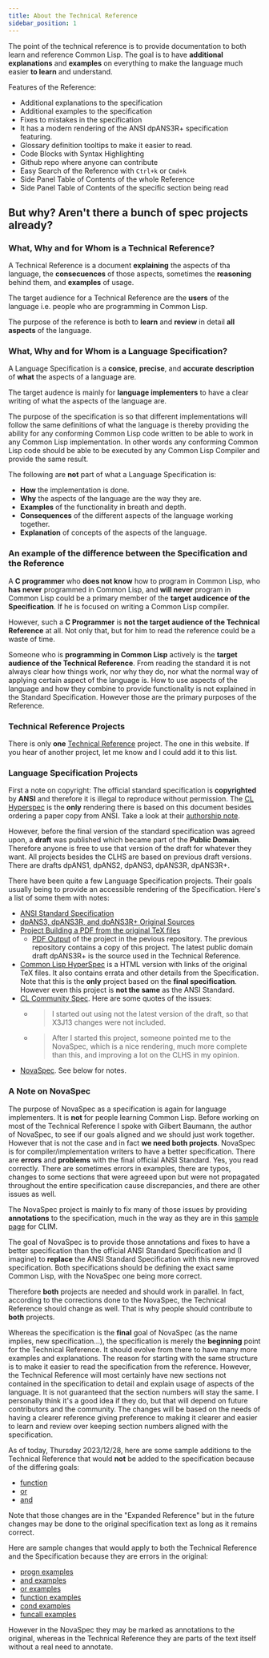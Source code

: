 ```yaml
---
title: About the Technical Reference
sidebar_position: 1
---
```


The point of the technical reference is to provide documentation to both learn and reference Common Lisp. The goal is to have **additional** **explanations** and **examples** on everything to make the language much easier **to learn** and understand.

Features of the Reference:

- Additional explanations to the specification
- Additional examples to the specification
- Fixes to mistakes in the specification
- It has a modern rendering of the ANSI dpANS3R+ specification featuring.
- Glossary definition tooltips to make it easier to read.
- Code Blocks with Syntax Highlighting
- Github repo where anyone can contribute
- Easy Search of the Reference with `Ctrl+k` or `Cmd+k`
- Side Panel Table of Contents of the whole Reference
- Side Panel Table of Contents of the specific section being read

## But why? Aren't there a bunch of spec projects already?

### What, Why and for Whom is a Technical Reference?

A Technical Reference is a document **explaining** the aspects of tha language, the **consecuences** of those aspects, sometimes the **reasoning** behind them, and **examples** of usage.

The target audience for a Technical Reference are the **users** of the language i.e. people who are programming in Common Lisp.

The purpose of the reference is both to **learn** and **review** in detail **all aspects** of the language.

### What, Why and for Whom is a Language Specification?

A Language Specification is a **consice**, **precise**, and **accurate** **description** of **what** the aspects of a language are.

The target audence is mainly for **language implementers** to have a clear writing of what the aspects of the language are.

The purpose of the specification is so that different implementations will follow the same definitions of what the language is thereby providing the ability for any conforming Common Lisp code written to be able to work in any Common Lisp implementation. In other words any conforming Common Lisp code should be able to be executed by any Common Lisp Compiler and provide the same result.

The following are **not** part of what a Language Specification is:

- **How** the implementation is done.
- **Why** the aspects of the language are the way they are.
- **Examples** of the functionality in breath and depth.
- **Consequences** of the different aspects of the language working together.
- **Explanation** of concepts of the aspects of the language.

### An example of the difference between the Specification and the Reference

A **C programmer** who **does not know** how to program in Common Lisp, who **has never** programmed in Common Lisp, and **will never** program in Common Lisp could be a primary member of the **target audicence of the Specification**. If he is focused on writing a Common Lisp compiler.

However, such a **C Programmer** is **not the target audience of the Technical Reference** at all. Not only that, but for him to read the reference could be a waste of time.

Someone who is **programming in Common Lisp** actively is the **target audience of the Technical Reference**. From reading the standard it is not always clear how things work, nor why they do, nor what the normal way of applying certain aspect of the language is. How to use aspects of the language and how they combine to provide functionality is not explained in the Standard Specification. However those are the primary purposes of the Reference.

### Technical Reference Projects

There is only **one** [Technical Reference](https://lisp-docs.github.io/cl-language-reference/) project. The one in this website. If you hear of another project, let me know and I could add it to this list.

### Language Specification Projects

First a note on copyright: The official standard specification is **copyrighted** by **ANSI** and therefore it is illegal to reproduce without permission. The [CL Hyperspec](https://www.lispworks.com/documentation/HyperSpec/Front/Contents.htm) is the **only** rendering there is based on this document besides ordering a paper copy from ANSI. Take a look at their [authorship note](https://www.lispworks.com/documentation/HyperSpec/Front/Help.htm#Authorship).

However, before the final version of the standard specification was agreed upon, a **draft** was published which became part of the **Public Domain**. Therefore anyone is free to use that version of the draft for whatever they want. All projects besides the CLHS are based on previous draft versions. There are drafts dpANS1, dpANS2, dpANS3, dpANS3R, dpANS3R+.

There have been quite a few Language Specification projects. Their goals usually being to provide an accessible rendering of the Specification. Here's a list of some them with notes:

- [ANSI Standard Specification](https://www.ansi.org/)
- [dpANS3, dpANS3R, and dpANS3R+ Original Sources](https://github.com/lisp-docs/cl-standard)
- [Project Building a PDF from the original TeX files](https://gitlab.com/vancan1ty/clstandard_build)
  - [PDF Output](https://github.com/lisp-docs/cl-standard/blob/master/new-spec/spec-source-pdf/cl-ansi-standard-draft-w-sidebar.pdf) of the project in the pevious repository. The previous repository contains a copy of this project. The latest public domain draft dpANS3R+ is the source used in the Technical Reference.
- [Common Lisp HyperSpec](https://www.lispworks.com/documentation/HyperSpec/Front/Contents.htm) is a HTML version with links of the original TeX files. It also contains errata and other details from the Specification. Note that this is the **only** project based on the **final specification**. However even this project is **not the same** as the ANSI Standard.
- [CL Community Spec](https://cl-community-spec.github.io/pages/index.html). Here are some quotes of the issues:
  - > I started out using not the latest version of the draft, so that X3J13 changes were not included.
  - > After I started this project, someone pointed me to the NovaSpec, which is a nice rendering, much more complete than this, and improving a lot on the CLHS in my opinion.
- [NovaSpec](https://novaspec.org/cl/). See below for notes.

### A Note on **NovaSpec**

The purpose of NovaSpec as a specification is again for language implementers. It is **not** for people learning Common Lisp. Before working on most of the Technical Reference I spoke with Gilbert Baumann, the author of NovaSpec, to see if our goals aligned and we should just work together. However that is not the case and in fact **we need both projects**. NovaSpec is for compiler/implementation writers to have a better specification. There are **errors** and **problems** with the final official ANSI Standard. Yes, you read correctly. There are sometimes errors in examples, there are typos, changes to some sections that were agreeed upon but were not propagated throughout the entire specification cause discrepancies, and there  are other issues as well.

The NovaSpec project is mainly to fix many of those issues by providing **annotations** to the specification, much in the way as they are in this [sample page](http://bauhh.dyndns.org:8000/clim-spec/G.html#_1992) for CLIM.

The goal of NovaSpec is to provide those annotations and fixes to have a better specification than the official ANSI Standard Specification and (I imagine) to **replace** the ANSI Standard Specification with this new improved specification. Both specifications should be defining the exact same Common Lisp, with the NovaSpec one being more correct.

Therefore **both** projects are needed and should work in parallel. In fact, according to the corrections done to the NovaSpec, the Technical Reference should change as well. That is why people should contribute to **both** projects.

Whereas the specification is the **final** goal of NovaSpec (as the name implies, new specification...), the specification is merely the **beginning** point for the Technical Reference. It should evolve from there to have many more examples and explanations. The reason for starting with the same structure is to make it easier to read the specification from the reference. However, the Technical Reference will most certainly have new sections not contained in the specification to detail and explain usage of aspects of the language. It is not guaranteed that the section numbers will stay the same. I personally think it's a good idea if they do, but that will depend on future contributors and the community. The changes will be based on the needs of having a clearer reference giving preference to making it clearer and easier to learn and review over keeping section numbers aligned with the specification.

As of today, Thursday 2023/12/28, here are some sample additions to the Technical Reference that would **not** be added to the specification because of the differing goals:

- [function](https://lisp-docs.github.io/cl-language-reference/chap-5/f-d-dictionary/function_special-operator#expanded-reference-function)
- [or](https://lisp-docs.github.io/cl-language-reference/chap-5/f-d-dictionary/or_macro#expanded-reference-or)
- [and](https://lisp-docs.github.io/cl-language-reference/chap-5/f-d-dictionary/and_macro#expanded-reference-and)

Note that those changes are in the "Expanded Reference" but in the future changes may be done to the original specification text as long as it remains correct.

Here are sample changes that would apply to both the Technical Reference and the Specification because they are errors in the original:

- [progn examples](https://lisp-docs.github.io/cl-language-reference/chap-5/f-d-dictionary/progn_special-operator)
- [and examples](https://lisp-docs.github.io/cl-language-reference/chap-5/f-d-dictionary/and_macro)
- [or examples](https://lisp-docs.github.io/cl-language-reference/chap-5/f-d-dictionary/or_macro#expanded-reference-or)
- [function examples](https://lisp-docs.github.io/cl-language-reference/chap-5/f-d-dictionary/function_special-operator)
- [cond examples](https://lisp-docs.github.io/cl-language-reference/chap-5/f-d-dictionary/cond_macro)
- [funcall examples](https://lisp-docs.github.io/cl-language-reference/chap-5/f-d-dictionary/funcall_function)

However in the NovaSpec they may be marked as annotations to the original, whereas in the Technical Reference they are parts of the text itself without a real need to annotate.
